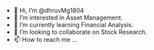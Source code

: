 - 👋 Hi, I’m @dhruvMg1804
- 👀 I’m interested in Asset Management.
- 🌱 I’m currently learning Financial Analysis.
- 💞️ I’m looking to collaborate on Stock Research.
- 📫 How to reach me ...

<!---
dhruvMg1804/dhruvMg1804 is a ✨ special ✨ repository because its `README.md` (this file) appears on your GitHub profile.
You can click the Preview link to take a look at your changes.
--->
